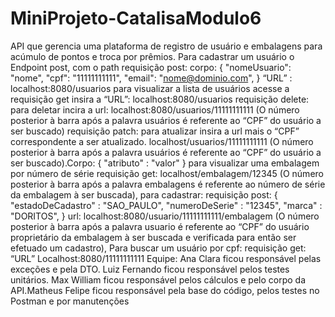 # MiniProjeto-CatalisaModulo6
API que gerencia uma plataforma de registro de usuário e embalagens para acúmulo de
pontos e troca por prêmios.
Para cadastrar um usuário o Endpoint post, com o path
requisição post:
corpo:
{
"nomeUsuario": "nome",
"cpf": "11111111111",
"email": "nome@dominio.com",
}
“URL” :
localhost:8080/usuarios
para visualizar a lista de usuários acesse a requisição get insira a “URL”:
localhost:8080/usuarios
requisição delete:
para deletar incira a url:
localhost:8080/usuarios/11111111111
(O número posterior à barra após a palavra usuários é referente ao “CPF” do usuário a
ser buscado)
requisição patch:
para atualizar insira a url mais o “CPF” correspondente a ser atualizado.
localhost/usuarios/11111111111
(O número posterior à barra após a palavra usuários é referente ao “CPF” do usuário a
ser buscado).Corpo:
{
"atributo" : "valor"
}
para visualizar uma embalagem por número de série
requisição get:
localhost/embalagem/12345
(O número posterior à barra após a palavra embalagens é referente ao número de série
da embalagem à ser buscada),
para cadastrar:
requisição post:
{
"estadoDeCadastro" : "SAO_PAULO",
"numeroDeSerie" : "12345",
"marca" : "DORITOS",
}
url:
localhost:8080/usuario/11111111111/embalagem
(O número posterior à barra após a palavra usuario é referente ao “CPF” do usuário
proprietário da embalagem à ser buscada e verificada para então ser efetuado um
cadastro),
Para buscar um usuário por cpf:
requisição get:
“URL”
Localhost:8080/11111111111
Equipe:
Ana Clara ficou responsável pelas exceções e pela DTO.
Luiz Fernando ficou responsável pelos testes unitários.
Max William ficou responsável pelos cálculos e pelo corpo da API.Matheus Felipe ficou responsável pela base do código, pelos testes no Postman e por
manutenções 
 
 